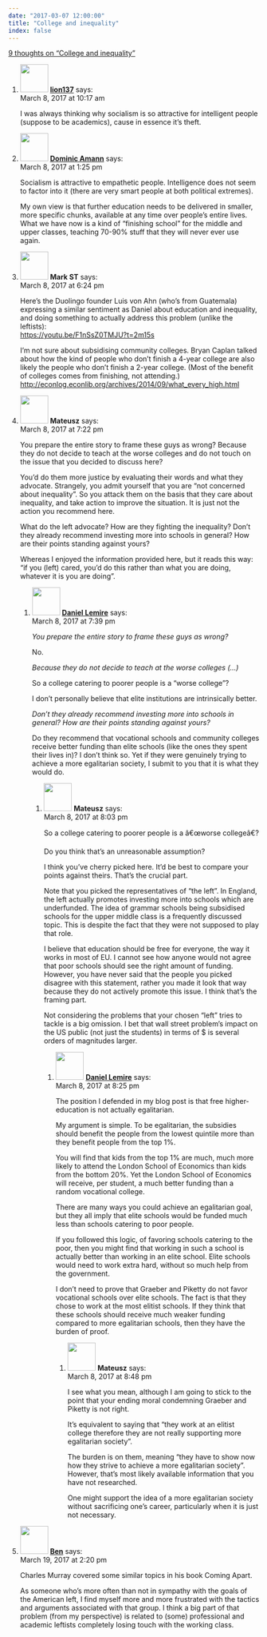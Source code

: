 ```yaml
---
date: "2017-03-07 12:00:00"
title: "College and inequality"
index: false
---
```


[9 thoughts on &ldquo;College and inequality&rdquo;](/lemire/blog/2017/03-07-college-and-inequality)

<ol class="comment-list">
<li id="comment-274501" class="comment even thread-even depth-1">
<div class="comment-author vcard">
<img alt src="https://secure.gravatar.com/avatar/ed831e0fb888d0c690a19795207aab42?s=56&#038;d=mm&#038;r=g" srcset="https://secure.gravatar.com/avatar/ed831e0fb888d0c690a19795207aab42?s=112&#038;d=mm&#038;r=g 2x" class="avatar avatar-56 photo" height="56" width="56" decoding="async" /> <b class="fn"><a href="https://lion137.blogspot.co.uk" class="url" rel="ugc external nofollow">lion137</a></b> <span class="says">says:</span> </div>
<div class="comment-metadata"><time datetime="2017-03-08T10:17:22+00:00">March 8, 2017 at 10:17 am</time></a> </div>
<div class="comment-content">
<p>I was always thinking why socialism is so attractive for intelligent people (suppose to be academics), cause in essence it&rsquo;s theft.</p>
</div>
</li>
<li id="comment-274523" class="comment odd alt thread-odd thread-alt depth-1">
<div class="comment-author vcard">
<img alt src="https://secure.gravatar.com/avatar/1b5f40ec7c1e07935001188ea498d188?s=56&#038;d=mm&#038;r=g" srcset="https://secure.gravatar.com/avatar/1b5f40ec7c1e07935001188ea498d188?s=112&#038;d=mm&#038;r=g 2x" class="avatar avatar-56 photo" height="56" width="56" decoding="async" /> <b class="fn"><a href="https://blog.lbs.ca/technology" class="url" rel="ugc external nofollow">Dominic Amann</a></b> <span class="says">says:</span> </div>
<div class="comment-metadata"><time datetime="2017-03-08T13:25:52+00:00">March 8, 2017 at 1:25 pm</time></a> </div>
<div class="comment-content">
<p>Socialism is attractive to empathetic people. Intelligence does not seem to factor into it (there are very smart people at both political extremes).</p>
<p>My own view is that further education needs to be delivered in smaller, more specific chunks, available at any time over people&rsquo;s entire lives. What we have now is a kind of &ldquo;finishing school&rdquo; for the middle and upper classes, teaching 70-90% stuff that they will never ever use again.</p>
</div>
</li>
<li id="comment-274559" class="comment even thread-even depth-1">
<div class="comment-author vcard">
<img alt src="https://secure.gravatar.com/avatar/50167e5bde6a6e8018094384f2dfd152?s=56&#038;d=mm&#038;r=g" srcset="https://secure.gravatar.com/avatar/50167e5bde6a6e8018094384f2dfd152?s=112&#038;d=mm&#038;r=g 2x" class="avatar avatar-56 photo" height="56" width="56" loading="lazy" decoding="async" /> <b class="fn">Mark ST</b> <span class="says">says:</span> </div>
<div class="comment-metadata"><time datetime="2017-03-08T18:24:43+00:00">March 8, 2017 at 6:24 pm</time></a> </div>
<div class="comment-content">
<p>Here&rsquo;s the Duolingo founder Luis von Ahn (who&rsquo;s from Guatemala) expressing a similar sentiment as Daniel about education and inequality, and doing something to actually address this problem (unlike the leftists):<br/>
<a href="https://youtu.be/F1nSsZ0TMJU?t=2m15s" rel="nofollow ugc">https://youtu.be/F1nSsZ0TMJU?t=2m15s</a></p>
<p>I&rsquo;m not sure about subsidising community colleges. Bryan Caplan talked about how the kind of people who don&rsquo;t finish a 4-year college are also likely the people who don&rsquo;t finish a 2-year college. (Most of the benefit of colleges comes from finishing, not attending.)<br/>
<a href="http://econlog.econlib.org/archives/2014/09/what_every_high.html" rel="nofollow ugc">http://econlog.econlib.org/archives/2014/09/what_every_high.html</a></p>
</div>
</li>
<li id="comment-274563" class="comment odd alt thread-odd thread-alt depth-1 parent">
<div class="comment-author vcard">
<img alt src="https://secure.gravatar.com/avatar/78552d60dcbc265e0ce3bc8011ca1694?s=56&#038;d=mm&#038;r=g" srcset="https://secure.gravatar.com/avatar/78552d60dcbc265e0ce3bc8011ca1694?s=112&#038;d=mm&#038;r=g 2x" class="avatar avatar-56 photo" height="56" width="56" loading="lazy" decoding="async" /> <b class="fn">Mateusz</b> <span class="says">says:</span> </div>
<div class="comment-metadata"><time datetime="2017-03-08T19:22:03+00:00">March 8, 2017 at 7:22 pm</time></a> </div>
<div class="comment-content">
<p>You prepare the entire story to frame these guys as wrong? Because they do not decide to teach at the worse colleges and do not touch on the issue that you decided to discuss here? </p>
<p>You&rsquo;d do them more justice by evaluating their words and what they advocate. Strangely, you admit yourself that you are &ldquo;not concerned about inequality&rdquo;. So you attack them on the basis that they care about inequality, and take action to improve the situation. It is just not the action you recommend here. </p>
<p>What do the left advocate? How are they fighting the inequality? Don&rsquo;t they already recommend investing more into schools in general? How are their points standing against yours? </p>
<p>Whereas I enjoyed the information provided here, but it reads this way: &ldquo;if you (left) cared, you&rsquo;d do this rather than what you are doing, whatever it is you are doing&rdquo;.</p>
</div>
<ol class="children">
<li id="comment-274564" class="comment byuser comment-author-lemire bypostauthor even depth-2 parent">
<div class="comment-author vcard">
<img alt src="https://secure.gravatar.com/avatar/2ca999bef9535950f5b84281a4dab006?s=56&#038;d=mm&#038;r=g" srcset="https://secure.gravatar.com/avatar/2ca999bef9535950f5b84281a4dab006?s=112&#038;d=mm&#038;r=g 2x" class="avatar avatar-56 photo" height="56" width="56" loading="lazy" decoding="async" /> <b class="fn"><a href="https://lemire.me/en/" class="url" rel="ugc">Daniel Lemire</a></b> <span class="says">says:</span> </div>
<div class="comment-metadata"><time datetime="2017-03-08T19:39:18+00:00">March 8, 2017 at 7:39 pm</time></a> </div>
<div class="comment-content">
<p><em>You prepare the entire story to frame these guys as wrong?</em></p>
<p>No. </p>
<p><em>Because they do not decide to teach at the worse colleges (&#8230;)</em></p>
<p>So a college catering to poorer people is a &ldquo;worse college&rdquo;? </p>
<p>I don&rsquo;t personally believe that elite institutions are intrinsically better.</p>
<p><em>Don&rsquo;t they already recommend investing more into schools in general? How are their points standing against yours?</em></p>
<p>Do they recommend that vocational schools and community colleges receive better funding than elite schools (like the ones they spent their lives in)? I don&rsquo;t think so. Yet if they were genuinely trying to achieve a more egalitarian society, I submit to you that it is what they would do.</p>
</div>
<ol class="children">
<li id="comment-274569" class="comment odd alt depth-3 parent">
<div class="comment-author vcard">
<img alt src="https://secure.gravatar.com/avatar/78552d60dcbc265e0ce3bc8011ca1694?s=56&#038;d=mm&#038;r=g" srcset="https://secure.gravatar.com/avatar/78552d60dcbc265e0ce3bc8011ca1694?s=112&#038;d=mm&#038;r=g 2x" class="avatar avatar-56 photo" height="56" width="56" loading="lazy" decoding="async" /> <b class="fn">Mateusz</b> <span class="says">says:</span> </div>
<div class="comment-metadata"><time datetime="2017-03-08T20:03:14+00:00">March 8, 2017 at 8:03 pm</time></a> </div>
<div class="comment-content">
<p>So a college catering to poorer people is a â€œworse collegeâ€?</p>
<p>Do you think that&rsquo;s an unreasonable assumption? </p>
<p>I think you&rsquo;ve cherry picked here. It&rsquo;d be best to compare your points against theirs. That&rsquo;s the crucial part. </p>
<p>Note that you picked the representatives of &ldquo;the left&rdquo;. In England, the left actually promotes investing more into schools which are underfunded. The idea of grammar schools being subsidised schools for the upper middle class is a frequently discussed topic. This is despite the fact that they were not supposed to play that role. </p>
<p>I believe that education should be free for everyone, the way it works in most of EU. I cannot see how anyone would not agree that poor schools should see the right amount of funding. However, you have never said that the people you picked disagree with this statement, rather you made it look that way because they do not actively promote this issue. I think that&rsquo;s the framing part. </p>
<p>Not considering the problems that your chosen &ldquo;left&rdquo; tries to tackle is a big omission. I bet that wall street problem&rsquo;s impact on the US public (not just the students) in terms of $ is several orders of magnitudes larger.</p>
</div>
<ol class="children">
<li id="comment-274573" class="comment byuser comment-author-lemire bypostauthor even depth-4 parent">
<div class="comment-author vcard">
<img alt src="https://secure.gravatar.com/avatar/2ca999bef9535950f5b84281a4dab006?s=56&#038;d=mm&#038;r=g" srcset="https://secure.gravatar.com/avatar/2ca999bef9535950f5b84281a4dab006?s=112&#038;d=mm&#038;r=g 2x" class="avatar avatar-56 photo" height="56" width="56" loading="lazy" decoding="async" /> <b class="fn"><a href="https://lemire.me/en/" class="url" rel="ugc">Daniel Lemire</a></b> <span class="says">says:</span> </div>
<div class="comment-metadata"><time datetime="2017-03-08T20:25:54+00:00">March 8, 2017 at 8:25 pm</time></a> </div>
<div class="comment-content">
<p>The position I defended in my blog post is that free higher-education is not actually egalitarian. </p>
<p>My argument is simple. To be egalitarian, the subsidies should benefit the people from the lowest quintile more than they benefit people from the top 1%.</p>
<p>You will find that kids from the top 1% are much, much more likely to attend the London School of Economics than kids from the bottom 20%. Yet the London School of Economics will receive, per student, a much better funding than a random vocational college.</p>
<p>There are many ways you could achieve an egalitarian goal, but they all imply that elite schools would be funded much less than schools catering to poor people.</p>
<p>If you followed this logic, of favoring schools catering to the poor, then you might find that working in such a school is actually better than working in an elite school. Elite schools would need to work extra hard, without so much help from the government.</p>
<p>I don&rsquo;t need to prove that Graeber and Piketty do not favor vocational schools over elite schools. The fact is that they chose to work at the most elitist schools. If they think that these schools should receive much weaker funding compared to more egalitarian schools, then they have the burden of proof.</p>
</div>
<ol class="children">
<li id="comment-274579" class="comment odd alt depth-5">
<div class="comment-author vcard">
<img alt src="https://secure.gravatar.com/avatar/78552d60dcbc265e0ce3bc8011ca1694?s=56&#038;d=mm&#038;r=g" srcset="https://secure.gravatar.com/avatar/78552d60dcbc265e0ce3bc8011ca1694?s=112&#038;d=mm&#038;r=g 2x" class="avatar avatar-56 photo" height="56" width="56" loading="lazy" decoding="async" /> <b class="fn">Mateusz</b> <span class="says">says:</span> </div>
<div class="comment-metadata"><time datetime="2017-03-08T20:48:25+00:00">March 8, 2017 at 8:48 pm</time></a> </div>
<div class="comment-content">
<p>I see what you mean, although I am going to stick to the point that your ending moral condemning Graeber and Piketty is not right. </p>
<p>It&rsquo;s equivalent to saying that &ldquo;they work at an elitist college therefore they are not really supporting more egalitarian society&rdquo;. </p>
<p>The burden is on them, meaning &ldquo;they have to show now how they strive to achieve a more egalitarian society&rdquo;. However, that&rsquo;s most likely available information that you have not researched. </p>
<p>One might support the idea of a more egalitarian society without sacrificing one&rsquo;s career, particularly when it is just not necessary.</p>
</div>
</li>
</ol>
</li>
</ol>
</li>
</ol>
</li>
</ol>
</li>
<li id="comment-275867" class="comment even thread-even depth-1">
<div class="comment-author vcard">
<img alt src="https://secure.gravatar.com/avatar/d4201fc61d415deab3e60d8fff081904?s=56&#038;d=mm&#038;r=g" srcset="https://secure.gravatar.com/avatar/d4201fc61d415deab3e60d8fff081904?s=112&#038;d=mm&#038;r=g 2x" class="avatar avatar-56 photo" height="56" width="56" loading="lazy" decoding="async" /> <b class="fn"><a href="http://cs.coloradocollege.edu/~bylvisaker/" class="url" rel="ugc external nofollow">Ben</a></b> <span class="says">says:</span> </div>
<div class="comment-metadata"><time datetime="2017-03-19T14:20:56+00:00">March 19, 2017 at 2:20 pm</time></a> </div>
<div class="comment-content">
<p>Charles Murray covered some similar topics in his book Coming Apart.</p>
<p>As someone who&rsquo;s more often than not in sympathy with the goals of the American left, I find myself more and more frustrated with the tactics and arguments associated with that group. I think a big part of that problem (from my perspective) is related to (some) professional and academic leftists completely losing touch with the working class.</p>
</div>
</li>
</ol>
